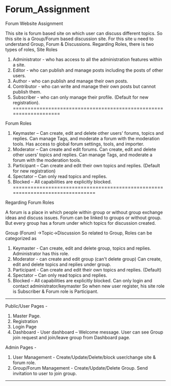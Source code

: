 # Forum_Assignment
Forum Website Assignment

This site is forum based site on which user can discuss different topics.
So this site is a Group/Forum based discussion site.
For this site u need to understand Group, Forum & Discussions.
Regarding Roles, there is two types of roles,
Site Roles
1. Administrator - who has access to all the administration features within a site.
2. Editor - who can publish and manage posts including the posts of other users.
3. Author - who can publish and manage their own posts.
4. Contributor - who can write and manage their own posts but cannot publish them.
5. Subscriber - who can only manage their profile. (Default for new registration).
===================================================================

Forum Roles
1. Keymaster – Can create, edit and delete other users' forums, topics and replies.
Can manage Tags, and moderate a forum with the moderation tools. Has access to global forum
settings, tools, and importer.
2. Moderator – Can create and edit forums. Can create, edit and delete other users’ topics and replies.
Can manage Tags, and moderate a forum with the moderation tools.
3. Participant – Can create and edit their own topics and replies. (Default for new registration)
4. Spectator – Can only read topics and replies.
5. Blocked – All capabilities are explicitly blocked.
===============================================================================

Regarding Forum Roles

A forum is a place in which people within group or without group exchange ideas and discuss issues.
Forum can be linked to groups or without group.
But every group has a forum under which topics for discussion created.

Group (Forum) ->Topic->Discussion
So related to Group, Roles can be categorized as

1. Keymaster - Can create, edit and delete group, topics and replies.
Administrator has this role.
2. Moderator - can create and edit group (can't delete group)
Can create, edit and delete topics and replies under group.
3. Participant - Can create and edit their own topics and replies. (Default)
4. Spectator – Can only read topics and replies.
5. Blocked – All capabilities are explicitly blocked.
Can only login and contact administrator/keymaster
So when new user register, his site role is Subscriber & Forum role is Participant.
--------------------------------------------------------------------------------------
Public/User Pages -

1. Master Page.
2. Registration
3. Login Page
4. Dashboard - User dashboard – Welcome message. User can see Group join request and join/leave group from Dashboard page.

Admin Pages -

1. User Management - Create/Update/Delete/block user/change site & forum role.
2. Group/Forum Management - Create/Update/Delete Group.  Send invitation to user to join group.

----------------------------------------------------------------

